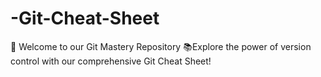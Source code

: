 # -Git-Cheat-Sheet
🚀 Welcome to our Git Mastery Repository 📚Explore the power of version control with our comprehensive Git Cheat Sheet!
